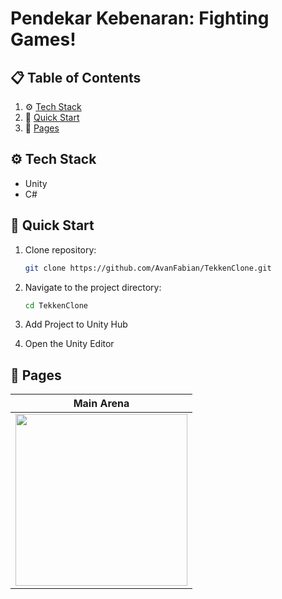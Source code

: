 # Pendekar Kebenaran: Fighting Games!

## 📋 <a name="table">Table of Contents</a>

1. ⚙️ [Tech Stack](#tech-stack)
2. 🚀 [Quick Start](#quick-start)
3. 🔗 [Pages](#pages)

## <a name="tech-stack">⚙️ Tech Stack</a>

- Unity
- C#

## <a name="quick-start">🚀 Quick Start</a>

1. Clone repository:

    ```bash
    git clone https://github.com/AvanFabian/TekkenClone.git
    ```

2. Navigate to the project directory:

    ```bash
    cd TekkenClone
    ```

3. Add Project to Unity Hub
4. Open the Unity Editor

## <a name="pages">🔗 Pages</a>

| Main Arena                                                                 
| ----------------------------------------------------------------------------- 
| <img src="https://github.com/AvanFabian/AppTebakGambar/blob/main/assets/docs/splash.png" width="275" />



